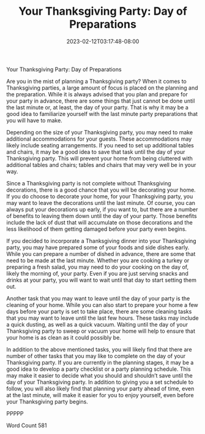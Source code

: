 ﻿---
title: "Your Thanksgiving Party:  Day of Preparations"
date: 2023-02-12T03:17:48-08:00
description: "Thanksgiving Party Articles Tips for Web Success"
featured_image: "/images/Thanksgiving Party Articles.jpg"
tags: ["Thanksgiving Party Articles"]
---

Your Thanksgiving Party:  Day of Preparations

Are you in the mist of planning a Thanksgiving party?  When it comes to Thanksgiving parties, a large amount of focus is placed on the planning and the preparation. While it is always advised that you plan and prepare for your party in advance, there are some things that just cannot be done until the last minute or, at least, the day of your party.  That is why it may be a good idea to familiarize yourself with the last minute party preparations that you will have to make.  

Depending on the size of your Thanksgiving party, you may need to make additional accommodations for your guests.  These accommodations may likely include seating arrangements.  If you need to set up additional tables and chairs, it may be a good idea to save that task until the day of your Thanksgiving party. This will prevent your home from being cluttered with additional tables and chairs; tables and chairs that may very well be in your way.  

Since a Thanksgiving party is not complete without Thanksgiving decorations, there is a good chance that you will be decorating your home.  If you do choose to decorate your home, for your Thanksgiving party, you may want to leave the decorations until the last minute.  Of course, you can always put your decorations up early, if you want to, but there are a number of benefits to leaving them down until the day of your party. Those benefits include the lack of dust that will accumulate on those decorations and the less likelihood of them getting damaged before your party even begins.

If you decided to incorporate a Thanksgiving dinner into your Thanksgiving party, you may have prepared some of your foods and side dishes early. While you can prepare a number of dished in advance, there are some that need to be made at the last minute. Whether you are cooking a turkey or preparing a fresh salad, you may need to do your cooking on the day of, likely the morning of, your party.  Even if you are just serving snacks and drinks at your party, you will want to wait until that day to start setting them out.

Another task that you may want to leave until the day of your party is the cleaning of your home. While you can also start to prepare your home a few days before your party is set to take place, there are some cleaning tasks that you may want to leave until the last few hours. These tasks may include a quick dusting, as well as a quick vacuum.  Waiting until the day of your Thanksgiving party to sweep or vacuum your home will help to ensure that your home is as clean as it could possibly be.  

In addition to the above mentioned tasks, you will likely find that there are number of other tasks that you may like to complete on the day of your Thanksgiving party. If you are currently in the planning stages, it may be a good idea to develop a party checklist or a party planning schedule.  This may make it easier to decide what you should and shouldn’t save until the day of your Thanksgiving party.  In addition to giving you a set schedule to follow, you will also likely find that planning your party ahead of time, even at the last minute, will make it easier for you to enjoy yourself, even before your Thanksgiving party begins.

PPPPP

Word Count 581

